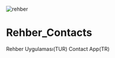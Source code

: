![rehber](https://user-images.githubusercontent.com/55507463/123540188-7543eb00-d746-11eb-8694-4e7c05d59ad0.jpeg)
# Rehber_Contacts
Rehber Uygulaması(TUR)
Contact App(TR)
